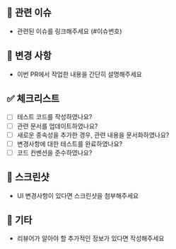 ## 📌 관련 이슈

- 관련된 이슈를 링크해주세요 (#이슈번호)

## 📝 변경 사항

- 이번 PR에서 작업한 내용을 간단히 설명해주세요

## ✅ 체크리스트

- [ ] 테스트 코드를 작성하였나요?
- [ ] 관련 문서를 업데이트하였나요?
- [ ] 새로운 종속성을 추가한 경우, 관련 내용을 문서화하였나요?
- [ ] 변경사항에 대한 테스트를 완료하였나요?
- [ ] 코드 컨벤션을 준수하였나요?

## 📸 스크린샷

- UI 변경사항이 있다면 스크린샷을 첨부해주세요

## 🔖 기타

- 리뷰어가 알아야 할 추가적인 정보가 있다면 작성해주세요
